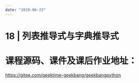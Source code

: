 ```yaml
---
date: "2019-06-23"
---  
```

      
# 18 | 列表推导式与字典推导式
# 课程源码、课件及课后作业地址：

<https://gitee.com/geektime-geekbang/geekbangpython>

<!-- [[[read_end]]] -->